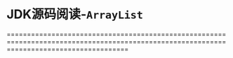 JDK源码阅读-`ArrayList`
===

==========================================================================================================================================
